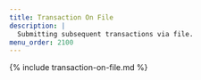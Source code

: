 ```yaml
---
title: Transaction On File
description: |
  Submitting subsequent transactions via file.
menu_order: 2100
---
```


{% include transaction-on-file.md %}
